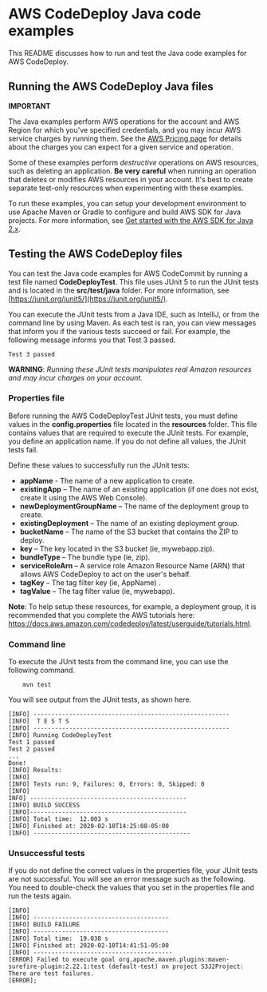 # AWS CodeDeploy Java code examples

This README discusses how to run and test the Java code examples for AWS CodeDeploy.

## Running the AWS CodeDeploy Java files

**IMPORTANT**

The Java examples perform AWS operations for the account and AWS Region for which you've specified credentials, and you may incur AWS service charges by running them. See the [AWS Pricing page](https://aws.amazon.com/pricing/) for details about the charges you can expect for a given service and operation.

Some of these examples perform *destructive* operations on AWS resources, such as deleting an application. **Be very careful** when running an operation that deletes or modifies AWS resources in your account. It's best to create separate test-only resources when experimenting with these examples.

To run these examples, you can setup your development environment to use Apache Maven or Gradle to configure and build AWS SDK for Java projects. For more information, 
see [Get started with the AWS SDK for Java 2.x](https://docs.aws.amazon.com/sdk-for-java/latest/developer-guide/get-started.html). 


 ## Testing the AWS CodeDeploy files

You can test the Java code examples for AWS CodeCommit by running a test file named **CodeDeployTest**. This file uses JUnit 5 to run the JUnit tests and is located in the **src/test/java** folder. For more information, see [https://junit.org/junit5/](https://junit.org/junit5/).

You can execute the JUnit tests from a Java IDE, such as IntelliJ, or from the command line by using Maven. As each test is ran, you can view messages that inform you if the various tests succeed or fail. For example, the following message informs you that Test 3 passed.

	Test 3 passed

**WARNING**: _Running these JUnit tests manipulates real Amazon resources and may incur charges on your account._

 ### Properties file
Before running the AWS CodeDeployTest JUnit tests, you must define values in the **config.properties** file located in the **resources** folder. This file contains values that are required to execute the JUnit tests. For example, you define an application name. If you do not define all values, the JUnit tests fail.

Define these values to successfully run the JUnit tests:

- **appName** - The name of a new application to create.  
- **existingApp** – The name of an existing application (if one does not exist, create it using the AWS Web Console).
- **newDeploymentGroupName** – The name of the deployment group to create.
- **existingDeployment** – The name of an existing deployment group.
- **bucketName** – The name of the S3 bucket that contains the ZIP to deploy.
- **key** – The key located in the S3 bucket (ie, mywebapp.zip).
- **bundleType** – The bundle type (ie, zip).
- **serviceRoleArn** – A service role Amazon Resource Name (ARN) that allows AWS CodeDeploy to act on the user's behalf.
- **tagKey** – The tag filter key (ie, AppName) .
- **tagValue** – The tag filter value (ie, mywebapp).

**Note**: To help setup these resources, for example, a deployment group, it is recommended that you complete the AWS tutorials here: https://docs.aws.amazon.com/codedeploy/latest/userguide/tutorials.html.

### Command line
To execute the JUnit tests from the command line, you can use the following command.

		mvn test

You will see output from the JUnit tests, as shown here.

	[INFO] -------------------------------------------------------
	[INFO]  T E S T S
	[INFO] -------------------------------------------------------
	[INFO] Running CodeDeployTest
	Test 1 passed
	Test 2 passed
	...
	Done!
	[INFO] Results:
	[INFO]
	[INFO] Tests run: 9, Failures: 0, Errors: 0, Skipped: 0
	[INFO]
	INFO] --------------------------------------------
	[INFO] BUILD SUCCESS
	[INFO]--------------------------------------------
	[INFO] Total time:  12.003 s
	[INFO] Finished at: 2020-02-10T14:25:08-05:00
	[INFO] --------------------------------------------

### Unsuccessful tests

If you do not define the correct values in the properties file, your JUnit tests are not successful. You will see an error message such as the following. You need to double-check the values that you set in the properties file and run the tests again.

	[INFO]
	[INFO] --------------------------------------
	[INFO] BUILD FAILURE
	[INFO] --------------------------------------
	[INFO] Total time:  19.038 s
	[INFO] Finished at: 2020-02-10T14:41:51-05:00
	[INFO] ---------------------------------------
	[ERROR] Failed to execute goal org.apache.maven.plugins:maven-surefire-plugin:2.22.1:test (default-test) on project S3J2Project:  There are test failures.
	[ERROR];

